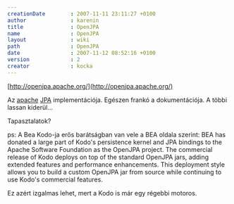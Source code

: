 ```yaml
---
creationDate        : 2007-11-11 23:11:27 +0100 
author              : karenin 
title               : OpenJPA 
name                : OpenJPA 
layout              : wiki 
path                : OpenJPA 
date                : 2007-11-12 08:52:16 +0100 
version             : 2 
creator             : kocka 
---
```

[http://openjpa.apache.org/](http://openjpa.apache.org/)

Az [apache](ASF.html) [JPA](JPA.html) implementációja. Egészen frankó a dokumentációja. A többi lassan kiderül...

Tapasztalatok?

ps: A Bea Kodo-ja erős barátságban van vele a BEA oldala szerint: BEA has donated a large part of Kodo's persistence kernel and JPA bindings to the Apache Software Foundation as the OpenJPA project. The commercial release of Kodo deploys on top of the standard OpenJPA jars, adding extended features and performance enhancements. This deployment style allows you to build a custom OpenJPA jar from source while continuing to use Kodo's commercial features. 

Ez azért izgalmas lehet, mert a Kodo is már egy régebbi motoros.


